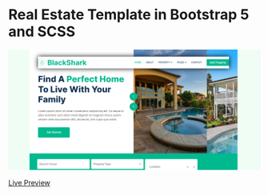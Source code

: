 # Real Estate Template in Bootstrap 5 and SCSS

![Image](images/d1.png)

<a href="https://giathi-daniel.github.io/realEstate/">Live Preview</a>
